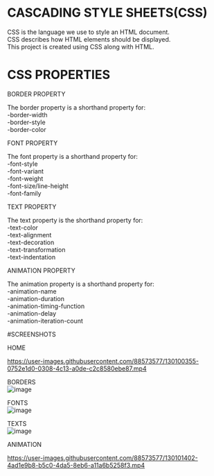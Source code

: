 # CASCADING STYLE SHEETS(CSS)<br>
CSS is the language we use to style an HTML document.<br>
CSS describes how HTML elements should be displayed.<br>
This project is created using CSS along with HTML.<br>
# CSS PROPERTIES<br>
BORDER PROPERTY<br>

The border property is a shorthand property for:<br>
-border-width <br>
-border-style <br>
-border-color <br>

FONT PROPERTY<BR>
  
The font property is a shorthand property for:<br>
-font-style <br>
-font-variant <br>
-font-weight <br>
-font-size/line-height <br>
-font-family <br>
  
TEXT PROPERTY<br>
  
The text property is the shorthand property for:<br>
-text-color <br>
-text-alignment <br>
-text-decoration <br>
-text-transformation <br>
-text-indentation <br>

ANIMATION PROPERTY <br>
  
The animation property is a shorthand property for:<br>
-animation-name<br>
-animation-duration<br>
-animation-timing-function<br>
-animation-delay<br>
-animation-iteration-count<br>

  #SCREENSHOTS <br>
  
  HOME<BR>
  
  https://user-images.githubusercontent.com/88573577/130100355-0752e1d0-0308-4c13-a0de-c2c8580ebe87.mp4

  BORDERS<BR>
  ![image](https://user-images.githubusercontent.com/88573577/130047223-dbc80cd6-4d2f-48b1-b1c9-8794752580d0.png)
  
  FONTS<br>
  ![image](https://user-images.githubusercontent.com/88573577/130047313-b846a339-75a9-4f3e-93b9-8af99c52f533.png)

  TEXTS<br>
  ![image](https://user-images.githubusercontent.com/88573577/130047414-a9cefbf1-8df7-45d5-8cf1-5edaca3e2ac1.png)

  ANIMATION<br>
  
  https://user-images.githubusercontent.com/88573577/130101402-4ad1e9b8-b5c0-4da5-8eb6-a11a6b5258f3.mp4

